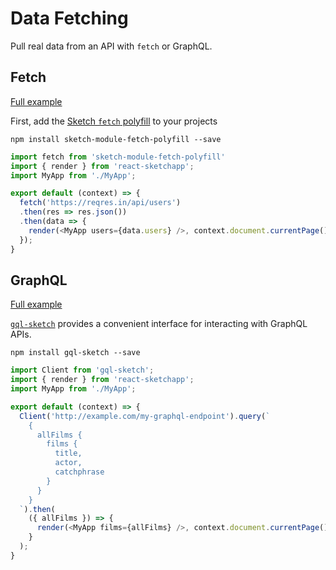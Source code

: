 # Data Fetching

Pull real data from an API with `fetch` or GraphQL.

## Fetch

[Full example](https://github.com/airbnb/react-sketchapp/tree/master/examples/foursquare-maps)

First, add the [Sketch `fetch` polyfill](https://github.com/mathieudutour/sketch-module-fetch-polyfill) to your projects
```
npm install sketch-module-fetch-polyfill --save
```

```js
import fetch from 'sketch-module-fetch-polyfill'
import { render } from 'react-sketchapp';
import MyApp from './MyApp';

export default (context) => {
  fetch('https://reqres.in/api/users')
  .then(res => res.json())
  .then(data => {
    render(<MyApp users={data.users} />, context.document.currentPage());
  });
}
```

## GraphQL

[Full example](https://github.com/airbnb/react-sketchapp/tree/master/examples/profile-cards-graphql)

[`gql-sketch`](https://github.com/jongold/gql-sketch) provides a convenient interface for interacting with GraphQL APIs.

```
npm install gql-sketch --save
```

```js
import Client from 'gql-sketch';
import { render } from 'react-sketchapp';
import MyApp from './MyApp';

export default (context) => {
  Client('http://example.com/my-graphql-endpoint').query(`
    {
      allFilms {
        films {
          title,
          actor,
          catchphrase
        }
      }
    }
  `).then(
    ({ allFilms }) => {
      render(<MyApp films={allFilms} />, context.document.currentPage());
    }
  );
}
```
